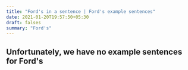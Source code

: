 ```yaml
---
title: "Ford's in a sentence | Ford's example sentences"
date: 2021-01-20T19:57:50+05:30
draft: falses
summary: "Ford's"
---
```

## Unfortunately, we have no example sentences for Ford's                 
